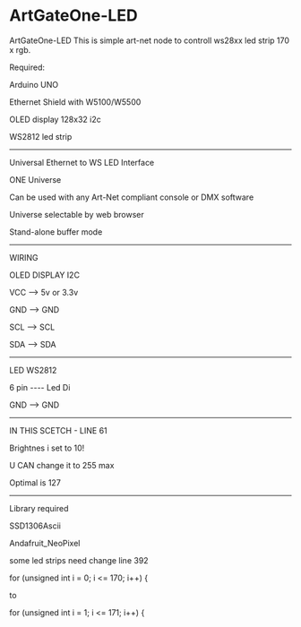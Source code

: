 # ArtGateOne-LED
ArtGateOne-LED
This is simple art-net node to controll ws28xx led strip 170 x rgb.

Required: 

Arduino UNO

Ethernet Shield with W5100/W5500

OLED display 128x32 i2c

WS2812 led strip

-------------------------

Universal Ethernet to WS LED Interface

ONE Universe

Can be used with any Art-Net compliant console or DMX software

Universe selectable by web browser

Stand-alone buffer mode

-----------

WIRING

OLED DISPLAY I2C 

VCC --> 5v or 3.3v

GND --> GND

SCL --> SCL

SDA --> SDA

-----------

LED WS2812

6 pin  ---- Led Di

GND --> GND

---

IN THIS SCETCH - LINE 61

Brightnes i set to 10!

U CAN change it to 255 max

Optimal is 127

------------

Library required

SSD1306Ascii

Andafruit_NeoPixel

some led strips need change line 392

for (unsigned int i = 0; i <= 170; i++) {

to

for (unsigned int i = 1; i <= 171; i++) {



